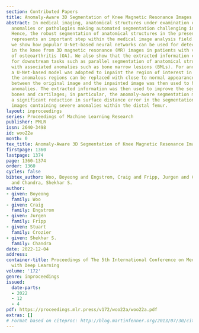 ```yaml
---
section: Contributed Papers
title: Anomaly-Aware 3D Segmentation of Knee Magnetic Resonance Images
abstract: In medical imaging, anatomical structures under examination often contain
  anomalies or pathologies making automated segmentation challenging in these situations.
  Hence, the robust segmentation of anatomical structures in the presence of anomalies
  represents an important step within the medical image analysis field. In this work,
  we show how popular U-Net-based neural networks can be used for detecting anomalies
  in the knee from 3D magnetic resonance (MR) images in patients with varying grades
  of osteoarthritis (OA). We also show that the extracted information can be utilized
  for downstream tasks such as parallel segmentation of anatomical structures along
  with associated anomalies such as bone marrow lesions (BMLs). For anomaly detection,
  a U-Net-based model was adopted to inpaint the region of interest in images so that
  the anomalous regions can be replaced with close to normal appearances. The difference
  between the original image and the inpainted image was then used to highlight the
  anomalies. The extracted information was then used to improve the segmentation of
  bones and cartilages; in particular, the anomaly-aware segmentation mechanism provided
  a significant reduction in surface distance error in the segmentation of knee MR
  images containing severe anomalies within the distal femur.
layout: inproceedings
series: Proceedings of Machine Learning Research
publisher: PMLR
issn: 2640-3498
id: woo22a
month: 0
tex_title: Anomaly-Aware 3D Segmentation of Knee Magnetic Resonance Images
firstpage: 1360
lastpage: 1374
page: 1360-1374
order: 1360
cycles: false
bibtex_author: Woo, Boyeong and Engstrom, Craig and Fripp, Jurgen and Crozier, Stuart
  and Chandra, Shekhar S.
author:
- given: Boyeong
  family: Woo
- given: Craig
  family: Engstrom
- given: Jurgen
  family: Fripp
- given: Stuart
  family: Crozier
- given: Shekhar S.
  family: Chandra
date: 2022-12-04
address:
container-title: Proceedings of The 5th International Conference on Medical Imaging
  with Deep Learning
volume: '172'
genre: inproceedings
issued:
  date-parts:
  - 2022
  - 12
  - 4
pdf: https://proceedings.mlr.press/v172/woo22a/woo22a.pdf
extras: []
# Format based on citeproc: http://blog.martinfenner.org/2013/07/30/citeproc-yaml-for-bibliographies/
---
```

